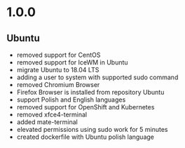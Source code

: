 # 1.0.0

## Ubuntu

- removed support for CentOS
- removed support for IceWM in Ubuntu
- migrate Ubuntu to 18.04 LTS
- adding a user to system with supported sudo command
- removed Chromium Browser
- Firefox Browser is installed from repository Ubuntu
- support Polish and English languages
- removed support for OpenShift and Kubernetes 
- removed xfce4-terminal
- added mate-terminal
- elevated permissions using sudo work for 5 minutes
- created dockerfile with Ubuntu polish language